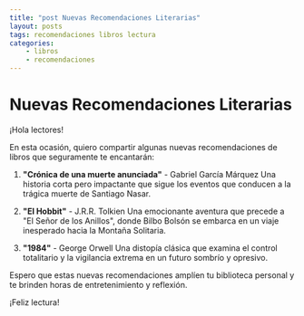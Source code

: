```yaml
---
title: "post Nuevas Recomendaciones Literarias"
layout: posts
tags: recomendaciones libros lectura
categories: 
    - libros
    - recomendaciones
---
```


# Nuevas Recomendaciones Literarias

¡Hola lectores!

En esta ocasión, quiero compartir algunas nuevas recomendaciones de libros que seguramente te encantarán:

1. **"Crónica de una muerte anunciada"** - Gabriel García Márquez
   Una historia corta pero impactante que sigue los eventos que conducen a la trágica muerte de Santiago Nasar.

2. **"El Hobbit"** - J.R.R. Tolkien
   Una emocionante aventura que precede a "El Señor de los Anillos", donde Bilbo Bolsón se embarca en un viaje inesperado hacia la Montaña Solitaria.

3. **"1984"** - George Orwell
   Una distopía clásica que examina el control totalitario y la vigilancia extrema en un futuro sombrío y opresivo.

Espero que estas nuevas recomendaciones amplíen tu biblioteca personal y te brinden horas de entretenimiento y reflexión.

¡Feliz lectura!
